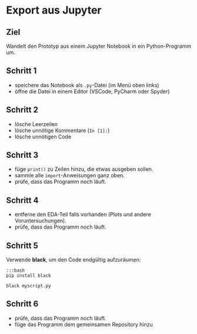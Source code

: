 
# Export aus Jupyter

## Ziel

Wandelt den Prototyp aus einem Jupyter Notebook in ein Python-Programm um.

## Schritt 1

* speichere das Notebook als `.py`-Datei (im Menü oben links)
* öffne die Datei in einem Editor (VSCode, PyCharm oder Spyder)

## Schritt 2

* lösche Leerzeilen
* lösche unnötige Kommentare (`In [1]:`)
* lösche unnötigen Code

## Schritt 3

* füge `print()` zu Zeilen hinzu, die etwas ausgeben sollen.
* sammle alle `import`-Anweisungen ganz oben.
* prüfe, dass das Programm noch läuft.

## Schritt 4

* entferne den EDA-Teil falls vorhanden (Plots und andere Voruntersuchungen).
* prüfe, dass das Programm noch läuft.

## Schritt 5

Verwende **black**, um den Code endgültig aufzuräumen:

    :::bash
    pip install black

    black myscript.py


## Schritt 6

* prüfe, dass das Programm noch läuft.
* füge das Programm dem gemeinsamen Repository hinzu
